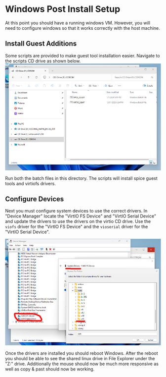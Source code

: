 # Windows Post Install Setup

At this point you should have a running windows VM. However, you will need to configure 
windows so that it works correctly with the host machine.

## Install Guest Additions
Some scripts are provided to make guest tool installation easier.
Navigate to the scripts CD drive as shown below.
![batch files iso drive](bat-iso.png)

Run both the batch files in this directory. The scripts will install spice guest tools and virtiofs drivers.

## Configure Devices 

Next you must configure system devices to use the correct drivers. In "Device Manager" locate the 
"VirtIO FS Device" and "VirtIO Serial Device" and update the drivers to use the drivers on the virtio CD drive.
Use the `viofs` driver for the "VirtIO FS Device" and the `vioserial` driver for the "VirtIO Serial Device".

![Driver Selection](virtiofs-device.png)

Once the drivers are installed you should reboot Windows. After the reboot you should be able to see the shared linux drive 
in File Explorer under the "Z:" drive. Additionally the mouse should now be much more responsive as well as copy & past
should now be working.